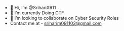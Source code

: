 - 👋 Hi, I’m @SrihariX911
- 🌱 I’m currently Doing CTF 
- 💞️ I’m looking to collaborate on Cyber Security Roles
- Contact me at - sriharim091103@gmail.com

<!---
SrihariX911/SrihariX911 is a ✨ special ✨ repository because its `README.md` (this file) appears on your GitHub profile.
You can click the Preview link to take a look at your changes.
--->
